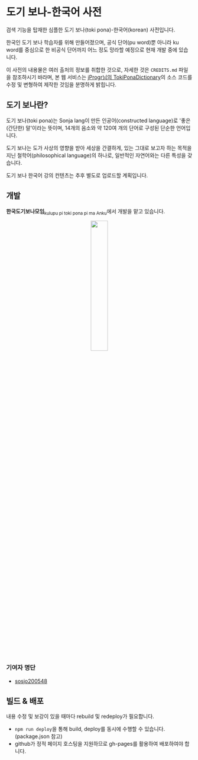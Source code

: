 # 도기 보나-한국어 사전

검색 기능을 탑재한 심플한 도기 보나(toki pona)-한국어(korean) 사전입니다.

한국인 도기 보나 학습자를 위해 만들어졌으며, 공식 단어(pu word)뿐 아니라 ku word를 중심으로 한 비공식 단어까지 어느 정도 망라할 예정으로 현재 개발 중에 있습니다.

이 사전의 내용물은 여러 출처의 정보를 취합한 것으로, 자세한 것은 `CREDITS.md` 파일을 참조하시기 바라며, 본 웹 서비스는 [jProgr님의 TokiPonaDictionary](https://github.com/jProgr/TokiPonaDictionary)의 소스 코드를 수정 및 변형하여 제작한 것임을 분명하게 밝힙니다.

## 도기 보나란?

도기 보나(toki pona)는 Sonja lang이 만든 인공어(constructed language)로 '좋은(간단한) 말'이라는 뜻이며, 14개의 음소와 약 120여 개의 단어로 구성된 단순한 언어입니다.

도기 보나는 도가 사상의 영향을 받아 세상을 간결하게, 있는 그대로 보고자 하는 목적을 지닌 철학어(philosophical language)의 하나로, 일반적인 자연어와는 다른 특성을 갖습니다.

도기 보나 한국어 강의 컨텐츠는 추후 별도로 업로드할 계획입니다.

## 개발

**한국도기보나모임**<sub>kulupu pi toki pona pi ma Anku</sub>에서 개발을 맡고 있습니다.

<p align="center">
  <img src="https://user-images.githubusercontent.com/61646760/135710060-eee565d4-3f4c-49f1-b779-023cbe7c300e.png" width="30%" height="30%">
</p>

### 기여자 명단
- [sosjo200548](https://github.com/sosjo200548)

## 빌드 & 배포

내용 수정 및 보강이 있을 때마다 rebuild 및 redeploy가 필요합니다.

- `npm run deploy`을 통해 build, deploy를 동시에 수행할 수 있습니다. (package.json 참고)
- github가 정적 페이지 호스팅을 지원하므로 gh-pages를 활용하여 배포하여야 합니다.
